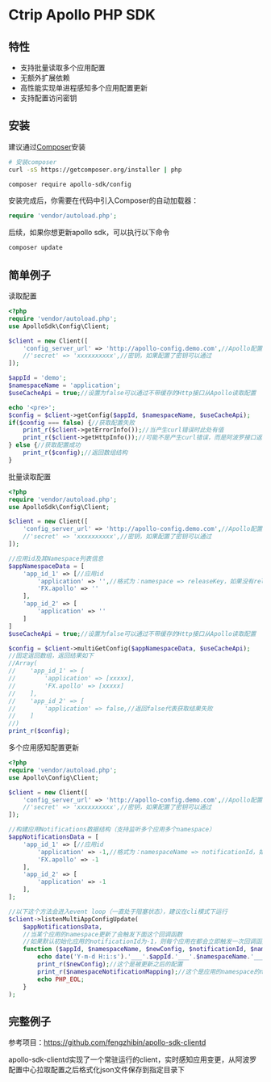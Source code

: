 Ctrip Apollo PHP SDK
=======================
## 特性

- 支持批量读取多个应用配置
- 无额外扩展依赖
- 高性能实现单进程感知多个应用配置更新
- 支持配置访问密钥

## 安装

建议通过[Composer](http://getcomposer.org)安装

```bash
# 安装composer
curl -sS https://getcomposer.org/installer | php
```


```bash
composer require apollo-sdk/config
```

安装完成后，你需要在代码中引入Composer的自动加载器：

```php
require 'vendor/autoload.php';
```

后续，如果你想更新apollo sdk，可以执行以下命令

 ```bash
composer update
 ```


## 简单例子

读取配置

```php
<?php
require 'vendor/autoload.php';
use ApolloSdk\Config\Client;

$client = new Client([
    'config_server_url' => 'http://apollo-config.demo.com',//Apollo配置服务的地址，必须传入这个参数
    //'secret' => 'xxxxxxxxxx',//密钥，如果配置了密钥可以通过
]);

$appId = 'demo';
$namespaceName = 'application';
$useCacheApi = true;//设置为false可以通过不带缓存的Http接口从Apollo读取配置

echo '<pre>';
$config = $client->getConfig($appId, $namespaceName, $useCacheApi);
if($config === false) {//获取配置失败
    print_r($client->getErrorInfo());//当产生curl错误时此处有值
    print_r($client->getHttpInfo());//可能不是产生curl错误，而是阿波罗接口返回的http状态码不是200或304
} else {//获取配置成功
    print_r($config);//返回数组结构
}
```

批量读取配置
```php
<?php
require 'vendor/autoload.php';
use ApolloSdk\Config\Client;

$client = new Client([
    'config_server_url' => 'http://apollo-config.demo.com',//Apollo配置服务的地址，必须传入这个参数
    //'secret' => 'xxxxxxxxxx',//密钥，如果配置了密钥可以通过
]);

//应用id及其Namespace列表信息
$appNamespaceData = [
    'app_id_1' => [//应用id
        'application' => '',//格式为：namespace => releaseKey，如果没有releaseKey，设置为空字符串即可
        'FX.apollo' => ''
    ],
    'app_id_2' => [
        'application' => ''
    ]
]
$useCacheApi = true;//设置为false可以通过不带缓存的Http接口从Apollo读取配置

$config = $client->multiGetConfig($appNamespaceData, $useCacheApi);
//固定返回数组，返回结果如下
//Array(
//    'app_id_1' => [
//        'application' => [xxxxx],
//        'FX.apollo' => [xxxxx]
//    ],
//    'app_id_2' => [
//        'application' => false,//返回false代表获取结果失败
//    ]
//)
print_r($config);
```
多个应用感知配置更新
```php
<?php
require 'vendor/autoload.php';
use Apollo\Config\Client;

$client = new Client([
    'config_server_url' => 'http://apollo-config.demo.com',//Apollo配置服务的地址，必须传入这个参数
    //'secret' => 'xxxxxxxxxx',//密钥，如果配置了密钥可以通过
]);

//构建应用Notifications数据结构（支持监听多个应用多个namespace）
$appNotificationsData = [
    'app_id_1' => [//应用id
        'application' => -1,//格式为：namespaceName => notificationId，如果不知道notificationId，默认为-1即可
        'FX.apollo' => -1
    ],
    'app_id_2' => [
        'application' => -1
    ],
];

//以下这个方法会进入event loop（一直处于阻塞状态），建议在cli模式下运行
$client->listenMultiAppConfigUpdate(
    $appNotificationsData,
    //当某个应用的namespace更新了会触发下面这个回调函数
    //如果默认初始化应用的notificationId为-1，则每个应用在都会立即触发一次回调函数
    function ($appId, $namespaceName, $newConfig, $notificationId, $namespaceNotificationMapping) {
        echo date('Y-m-d H:i:s').'___'.$appId.'___'.$namespaceName.'___'.$notificationId.PHP_EOL;
        print_r($newConfig);//这个是被更新之后的配置
        print_r($namespaceNotificationMapping);//这个是应用的namespace的notification映射列表，1.0.2版本及之后的版本提供了这个参数
        echo PHP_EOL;
    }
);
```

## 完整例子
参考项目：https://github.com/fengzhibin/apollo-sdk-clientd

apollo-sdk-clientd实现了一个常驻运行的client，实时感知应用变更，从阿波罗配置中心拉取配置之后格式化json文件保存到指定目录下



